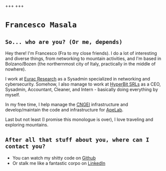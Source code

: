 +++
+++

# `Francesco Masala`

## `So... who are you? (Or me, depends)`

Hey there! I'm Francesco (Fra to my close friends). I do a lot of interesting and diverse things, from networking to mountain activities, and I'm based in Bolzano/Bozen (the northernmost city of Italy, practically in the middle of nowhere).

I work at [Eurac Research](https://www.eurac.edu/en/people/francesco-masala) as a Sysadmin specialized in networking and cybersecurity. Somehow, I also manage to work at [HyperBit SRLs](https://hyperbit.it/en/about) as a CEO, Sysadmin, Accountant, Cleaner, and Intern - basically doing everything by myself.

In my free time, I help manage the [CNGEI](https://cngei.it) infrastructure and develop/maintain the code and infrastructure for [ApeLab](https://apelab.events).

Last but not least (I promise this monologue is over), I love traveling and exploring mountains.

## `After all that stuff about you, where can I contact you?`

- You can watch my shitty code on [Github](https://github.com/fmasala)
- Or stalk me like a fantastic corpo on [LinkedIn](https://www.linkedin.com/in/masalafrancesco/)